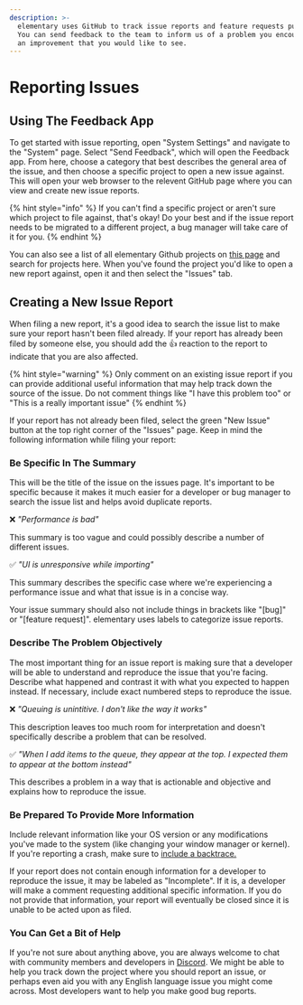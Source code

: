 ```yaml
---
description: >-
  elementary uses GitHub to track issue reports and feature requests publicly.
  You can send feedback to the team to inform us of a problem you encountered or
  an improvement that you would like to see.
---
```


# Reporting Issues

## Using The Feedback App

To get started with issue reporting, open "System Settings" and navigate to the "System" page. Select "Send Feedback", which will open the Feedback app. From here, choose a category that best describes the general area of the issue, and then choose a specific project to open a new issue against. This will open your web browser to the relevent GitHub page where you can view and create new issue reports.

{% hint style="info" %}
If you can't find a specific project or aren't sure which project to file against, that's okay! Do your best and if the issue report needs to be migrated to a different project, a bug manager will take care of it for you.
{% endhint %}

You can also see a list of all elementary Github projects on [this page](https://github.com/elementary) and search for projects here. When you've found the project you'd like to open a new report against, open it and then select the "Issues" tab.

## Creating a New Issue Report

When filing a new report, it's a good idea to search the issue list to make sure your report hasn't been filed already. If your report has already been filed by someone else, you should add the 👍️ reaction to the report to indicate that you are also affected. 

{% hint style="warning" %}
Only comment on an existing issue report if you can provide additional useful information that may help track down the source of the issue. Do not comment things like "I have this problem too" or "This is a really important issue"
{% endhint %}

If your report has not already been filed, select the green "New Issue" button at the top right corner of the "Issues" page. Keep in mind the following information while filing your report:

### Be Specific In The Summary

This will be the title of the issue on the issues page. It's important to be specific because it makes it much easier for a developer or bug manager to search the issue list and helps avoid duplicate reports.

❌️  _"Performance is bad"_

This summary is too vague and could possibly describe a number of different issues.

✅️  _"UI is unresponsive while importing"_

This summary describes the specific case where we're experiencing a performance issue and what that issue is in a concise way.

Your issue summary should also not include things in brackets like "\[bug\]" or "\[feature request\]". elementary uses labels to categorize issue reports.

### Describe The Problem Objectively

The most important thing for an issue report is making sure that a developer will be able to understand and reproduce the issue that you're facing. Describe what happened and contrast it with what you expected to happen instead. If necessary, include exact numbered steps to reproduce the issue.

❌️  _"Queuing is unintitive. I don't like the way it works"_  

This description leaves too much room for interpretation and doesn't specifically describe a problem that can be resolved.

✅️  _"When I add items to the queue, they appear at the top. I expected them to appear at the bottom instead"_ 

This describes a problem in a way that is actionable and objective and explains how to reproduce the issue.

### Be Prepared To Provide More Information

Include relevant information like your OS version or any modifications you've made to the system \(like changing your window manager or kernel\). If you're reporting a crash, make sure to [include a backtrace.](inspecting-crashes.md)

If your report does not contain enough information for a developer to reproduce the issue, it may be labeled as "Incomplete".  If it is, a developer will make a comment requesting additional specific information. If you do not provide that information, your report will eventually be closed since it is unable to be acted upon as filed.

### You Can Get a Bit of Help

If you're not sure about anything above, you are always welcome to chat with community members and developers in [Discord](https://discord.com/invite/kwRyqGCzm5). We might be able to help you track down the project where you should report an issue, or perhaps even aid you with any English language issue you might come across. Most developers want to help you make good bug reports.

